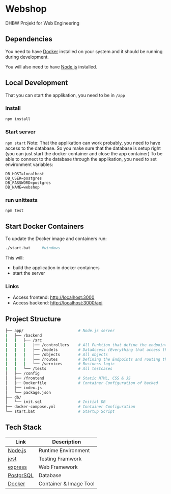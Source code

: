 # Webshop

DHBW Projekt for Web Engineering

## Dependencies

You need to have [Docker](https://www.docker.com/) installed on your system and it should be running during development.

You will also need to have [Node.js](https://nodejs.org/en) installed.

## Local Development

That you can start the applikation, you need to be in `/app`

### install

`npm install`

### Start server

`npm start`
Note: That the applikation can work probably, you need to have access to the database. So you make sure that the database is setup right (you can just start the docker container and close the app container)
To be able to connect to the database through the applikation, you need to set environment variables:
```
DB_HOST=localhost
DB_USER=postgres
DB_PASSWORD=postgres
DB_NAME=webshop
```

### run unittests

`npm test`

## Start Docker Containers
To update the Docker image and containers run:

```bash
./start.bat     #windows
```

This will:

-   build the application in docker containers
-   start the server

### Links

-   Access frontend: [http://localhost:3000](http://localhost:3000)
-   Access backend: [http://localhost:3000/api](http://localhost:3000/api)

## Project Structure

```bash
├── app/                        # Node.js server
|   ├── /backend
|   |   ├── /src
|   |   |   ├── /controllers    # All Funktion that define the endpoint and handles errors
|   |   |   ├── /models         # DataAccess (Everything that access the Database)
|   |   |   ├── /objects        # All objects
|   |   |   ├── /routes         # Defining the Endpoints and routing them to the function
|   |   |   └── /services       # Business logic
|   |   └── /tests              # All testcases
│   ├── /config
│   ├── /frontend               # Static HTML, CSS & JS
│   ├── Dockerfile              # Container Configuration of backed
│   ├── index.js
│   └── package.json
├── db/
│   └── init.sql                # Initial DB
├── docker-compose.yml          # Container Configuration
└── start.bat                   # Startup Script
```

## Tech Stack

| Link                                          | Description            |
| --------------------------------------------- | ---------------------- |
| [Node.js](https://nodejs.org/en)              | Runtime Environment    |
| [jest](https://www.npmjs.com/package/jest)    | Testing Framwork       |
| [express](https://expressjs.com/)             | Web Framework          |
| [PostgrSQL](https://www.postgresql.org/)      | Database               |
| [Docker](https://www.docker.com/)             | Container & Image Tool |
